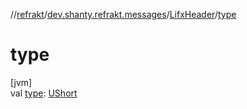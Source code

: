 //[refrakt](../../../index.md)/[dev.shanty.refrakt.messages](../index.md)/[LifxHeader](index.md)/[type](type.md)

# type

[jvm]\
val [type](type.md): [UShort](https://kotlinlang.org/api/latest/jvm/stdlib/kotlin/-u-short/index.html)
